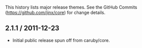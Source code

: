 This history lists major release themes. See the GitHub Commits (https://github.com/jinx/core)
for change details.

2.1.1 / 2011-12-23
------------------
* Initial public release spun off from caruby/core.

